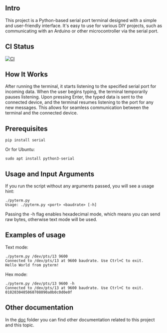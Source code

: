 ## Intro
This project is a Python-based serial port terminal designed with a simple and user-friendly interface. It's easy to use for various DIY projects, such as communicating with an Arduino or other microcontroller via the serial port.

## CI Status
[![CI](https://github.com/nkh-lab/pyterm/actions/workflows/ci.yml/badge.svg)](https://github.com/nkh-lab/pyterm/actions/workflows/ci.yml)

## How It Works
After running the terminal, it starts listening to the specified serial port for incoming data. When the user begins typing, the terminal temporarily pauses listening. Upon pressing Enter, the typed data is sent to the connected device, and the terminal resumes listening to the port for any new messages. This allows for seamless communication between the terminal and the connected device.

## Prerequisites
```
pip install serial
```
Or for Ubuntu:
```
sudo apt install python3-serial
```

## Usage and Input Arguments
If you run the script without any arguments passed, you will see a usage hint:
```
./pyterm.py
Usage: ./pyterm.py <port> <baudrate> [-h]
```
Passing the -h flag enables hexadecimal mode, which means you can send raw bytes, otherwise text mode will be used.

## Examples of usage
Text mode:
```
./pyterm.py /dev/pts/13 9600
Connected to /dev/pts/13 at 9600 baudrate. Use Ctrl+C to exit.
Hello World from pyterm!
```

Hex mode:
```
./pyterm.py /dev/pts/13 9600 -h
Connected to /dev/pts/13 at 9600 baudrate. Use Ctrl+C to exit.
0102030405060708090a0b0c0d0e0f
```

## Other documentation
In the [doc](./doc) folder you can find other documentation related to this project and this topic.

